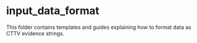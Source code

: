 input_data_format
=================
This folder contains templates and guides explaining how to format 
data as CTTV evidence strings.
